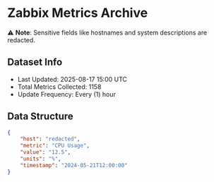 # Zabbix Metrics Archive

⚠️ **Note**: Sensitive fields like hostnames and system descriptions are redacted.

## Dataset Info
- Last Updated: 2025-08-17 15:00 UTC
- Total Metrics Collected: 1158
- Update Frequency: Every (1) hour

## Data Structure
```json
{
    "host": "redacted",
    "metric": "CPU Usage",
    "value": "12.5",
    "units": "%",
    "timestamp": "2024-05-21T12:00:00"
}
```
